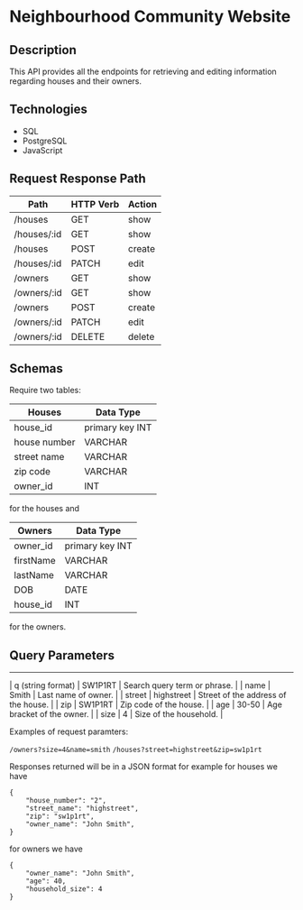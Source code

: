 # Neighbourhood Community Website

## Description

This API provides all the endpoints for retrieving and editing information regarding houses and their owners.

## Technologies

- SQL
- PostgreSQL
- JavaScript

## Request Response Path

| Path        | HTTP Verb | Action |
|-------------|-----------|--------|
| /houses     | GET       | show   |
| /houses/:id | GET       | show   |
| /houses     | POST      | create |
| /houses/:id | PATCH     | edit   |
| /owners     | GET       | show   |
| /owners/:id | GET       | show   |
| /owners     | POST      | create |
| /owners/:id | PATCH     | edit   |
| /owners/:id | DELETE    | delete |

## Schemas

Require two tables: 

| Houses       | Data Type       |
|--------------|-----------------|
| house_id     | primary key INT |
| house number | VARCHAR         |
| street name  | VARCHAR         |
| zip code     | VARCHAR         |
| owner_id     | INT             |

for the houses and

| Owners    | Data Type       |
|-----------|-----------------|
| owner_id  | primary key INT |
| firstName | VARCHAR         |
| lastName  | VARCHAR         |
| DOB       | DATE            |
| house_id  | INT             |

for the owners.

## Query Parameters
 ----------------------------------------------------------------------
| q (string format) | SW1P1RT    | Search query term or phrase.        |
| name              | Smith      | Last name of owner.                 |
| street            | highstreet | Street of the address of the house. |
| zip               | SW1P1RT    | Zip code of the house.              |
| age               | 30-50      | Age bracket of the owner.           |
| size              | 4          | Size of the household.              |

Examples of request paramters:

`/owners?size=4&name=smith`
`/houses?street=highstreet&zip=sw1p1rt`

Responses returned will be in a JSON format for example for houses we have

    {
        "house_number": "2",
        "street_name": "highstreet",
        "zip": "sw1p1rt",
        "owner_name": "John Smith",
    }

for owners we have

    {
        "owner_name": "John Smith",
        "age": 40,
        "household_size": 4
    }